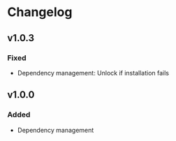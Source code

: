 # Changelog

## v1.0.3

### Fixed

- Dependency management: Unlock if installation fails

## v1.0.0

### Added

- Dependency management
